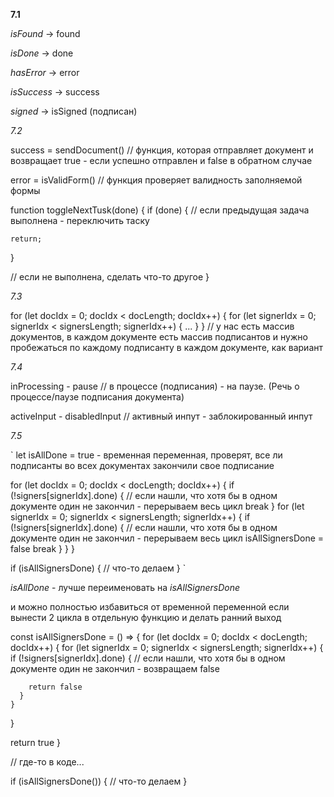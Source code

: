 **7.1**

*isFound* -> found

*isDone* -> done

*hasError* -> error

*isSuccess* -> success

*signed* -> isSigned (подписан)

*7.2*

success = sendDocument() // функция, которая отправляет документ и возвращает true - если успешно отправлен и false в обратном случае

error = isValidForm() // функция проверяет валидность заполняемой формы

function toggleNextTusk(done) {
  if (done) {
    // если предыдущая задача выполнена - переключить таску

    return;
  }

  // если не выполнена, сделать что-то другое
}

*7.3*

for (let docIdx = 0; docIdx < docLength; docIdx++) {
  for (let signerIdx = 0; signerIdx < signersLength; signerIdx++) {
    ...
  }
}
// у нас есть массив документов, в каждом документе есть массив подписантов и нужно пробежаться по каждому подписанту в каждом документе, как вариант

*7.4*

inProcessing - pause // в процессе (подписания) - на паузе. (Речь о процессе/паузе подписания документа)

activeInput - disabledInput // активный инпут - заблокированный инпут

*7.5*

`
  let isAllDone = true - временная переменная, проверят, все ли подписанты во всех документах закончили свое подписание
      
  for (let docIdx = 0; docIdx < docLength; docIdx++) {
    if (!signers[signerIdx].done) {
      // если нашли, что хотя бы в одном документе один не закончил - перерываем весь цикл
      break
    }
    for (let signerIdx = 0; signerIdx < signersLength; signerIdx++) {
      if (!signers[signerIdx].done) { 
        // если нашли, что хотя бы в одном документе один не закончил - перерываем весь цикл
        isAllSignersDone = false
        break
      }
    }
  }

  if (isAllSignersDone) {
    // что-то делаем
  }
`


*isAllDone* - лучше переименовать на *isAllSignersDone*

и можно полностью избавиться от временной переменной если вынести 2 цикла в отдельную функцию и делать ранний выход

const isAllSignersDone = () => {
  for (let docIdx = 0; docIdx < docLength; docIdx++) {
    for (let signerIdx = 0; signerIdx < signersLength; signerIdx++) {
      if (!signers[signerIdx].done) { 
        // если нашли, что хотя бы в одном документе один не закончил - возвращаем false
        
        return false
      }
    }
  }

  return true
}

// где-то в коде...

if (isAllSignersDone()) {
  // что-то делаем
}


